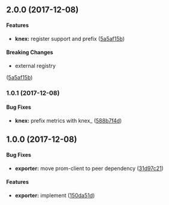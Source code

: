 <a name="2.0.0"></a>
## 2.0.0 (2017-12-08)


#### Features

* **knex:** register support and prefix ([5a5af15b](git+https://github.com/hekike/knex-prometheus-exporter.git/commit/5a5af15b))


#### Breaking Changes

* external registry

 ([5a5af15b](git+https://github.com/hekike/knex-prometheus-exporter.git/commit/5a5af15b))


<a name="1.0.1"></a>
### 1.0.1 (2017-12-08)


#### Bug Fixes

* **knex:** prefix metrics with knex_ ([588b7f4d](git+https://github.com/hekike/knex-prometheus-exporter.git/commit/588b7f4d))


<a name="1.0.0"></a>
## 1.0.0 (2017-12-08)


#### Bug Fixes

* **exporter:** move prom-client to peer dependency ([31d97c21](git+https://github.com/hekike/knex-prometheus-exporter.git/commit/31d97c21))


#### Features

* **exporter:** implement ([150da51d](git+https://github.com/hekike/knex-prometheus-exporter.git/commit/150da51d))

